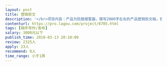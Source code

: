 ```yaml
---                
layout: post       
title: 营销软文           
description: '</br>项目内容：产品为防狼报警器，撰写2000字左右的产品营销软文稿，投放微信号。</br>主要功能：悄悄报警、高分贝报警、双向定位、防丢寻失</br>可参考产品营销稿：http://www.sohu.com/a/201422957_722781</br>人员要求：洞察力强，能够很好的挖掘产品卖点；逻辑思维紧密且清晰，擅长较为理性的撰稿风格；有深厚的写作功底。</br>'     
contenturl: https://pro.lagou.com/project/6705.html      
tags: [稿件写作/发布]            
salary: 3000元以下          
publish_time: 2018-03-13 20:18:09         
review: 2325人                   
apply: 23人                   
recommend: 0人                   
time_range: 小于1周              
---                 
```

